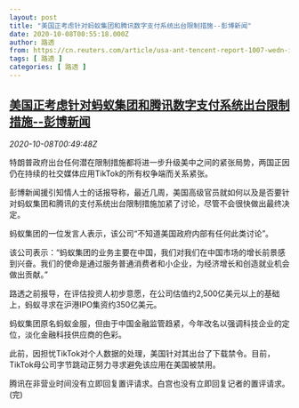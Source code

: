 ```yaml
---
layout: post
title: "美国正考虑针对蚂蚁集团和腾讯数字支付系统出台限制措施--彭博新闻"
date: 2020-10-08T00:55:18.000Z
author: 路透
from: https://cn.reuters.com/article/usa-ant-tencent-report-1007-wedn-idCNKBS26T02Q
tags: [ 路透 ]
categories: [ 路透 ]
---
```

<!--1602118518000-->
[美国正考虑针对蚂蚁集团和腾讯数字支付系统出台限制措施--彭博新闻](https://cn.reuters.com/article/usa-ant-tencent-report-1007-wedn-idCNKBS26T02Q)
------

<div>
<div><i>2020-10-08T00:49:48Z</i></div><p>特朗普政府出台任何潜在限制措施都将进一步升级美中之间的紧张局势，两国正因仍在持续的社交媒体应用TikTok的所有权争端而关系紧张。</p><p>彭博新闻援引知情人士的话报导称，最近几周，美国高级官员就如何以及是否要针对蚂蚁集团和腾讯的支付系统出台限制措施加紧了讨论，尽管不会很快做出最终决定。</p><p>蚂蚁集团的一位发言人表示，该公司“不知道美国政府内部有任何此类讨论”。</p><p>该公司表示：“蚂蚁集团的业务主要在中国，我们对我们在中国市场的增长前景感到兴奋。我们的使命是通过服务普通消费者和小企业，为经济增长和创造就业机会做出贡献。”</p><p>路透之前报导，在评估投资人初步意愿，在公司估值约2,500亿美元以上的基础上，蚂蚁寻求在沪港IPO集资约350亿美元。</p><p>蚂蚁集团原名蚂蚁金服，但由于中国金融监管趋紧，今年改名以强调科技企业的定位，淡化金融科技供应商的色彩。</p><p>此前，因担忧TikTok对个人数据的处理，美国针对其出台了下载禁令。目前，TikTok母公司字节跳动正努力寻求避免该应用在美国被禁用。</p><p>腾讯在非营业时间没有立即回复置评请求。白宫也没有立即回复记者的置评请求。(完)</p>
</div>
